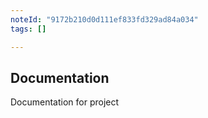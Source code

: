 ```yaml
---
noteId: "9172b210d0d111ef833fd329ad84a034"
tags: []

---
```


## Documentation

Documentation for project
